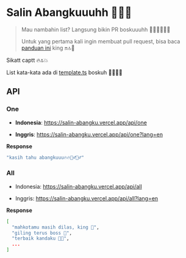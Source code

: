 # Salin Abangkuuuhh 🫡🔥🔝

> Mau nambahin list? Langsung bikin PR boskuuuhh 🤙🏻🤙🏻🤙🏻
>
> Untuk yang pertama kali ingin membuat pull request, bisa baca [panduan ini](<https://github.com/kawalcovid19/wargabantuwarga.com/blob/main/CONTRIBUTING_ID.md#cara-berkontribusi>) king 🔛🔝🌾

Sikatt captt 🔥🔝💥

List kata-kata ada di [template.ts](./src/lib/template.ts) boskuh 🤙🏻🤙🏻

## API

### One

- **Indonesia**: <https://salin-abangku.vercel.app/api/one>

- **Inggris**: <https://salin-abangku.vercel.app/api/one?lang=en>

**Response**

```bash
"kasih tahu abangkuuu🔥🔥🙇‍♂️🙇‍♂️"
```

### All

- Indonesia: <https://salin-abangku.vercel.app/api/all>

- Inggris: <https://salin-abangku.vercel.app/api/all?lang=en>

**Response**

```bash
[
  "mahkotamu masih dilas, king 👑",
  "giling terus boss 💪",
  "terbaik kandaku 🙌🏼",
  ...
]
```
